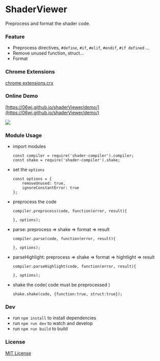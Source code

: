 # ShaderViewer
Preprocess and format the shader code.

### Feature
* Preprocess directives,  ```#define```, ```#if```, ```#elif```, ```#endif```, ```#if defined``` ... 
* Remove unused function, struct...
* Format

### Chrome Extensions
[chrome extensions.crx](https://github.com/06wj/shaderViewer/blob/dev/extensions.crx?raw=true)

### Online Demo
[https://06wj.github.io/shaderViewer/demo/](https://06wj.github.io/shaderViewer/demo/)

![](https://gw.alicdn.com/tfs/TB1lkmzuL1TBuNjy0FjXXajyXXa-1170-1254.png_600x600.jpg)

### Module Usage
* import  modules
  ```
  const compiler = require('shader-compiler').compiler;
  const shake = require('shader-compiler').shake;
  ```

* set the ```options```
  ```
  const options = {
      removeUnused: true,
      ignoreConstantError: true
  };
  ```

* preprocess the code
  ```
  compiler.preprocess(code, function(error, result){  

  }, options);
  ```

* parse: preprocess => shake => format => result
  ```
  compiler.parse(code, function(error, result){  

  }, options);
  ```

* parseHighlight: preprocess => shake => format => hightlight => result

  ```
  compiler.parseHighlight(code, function(error, result){
  
  }, options);
  ```

* shake the code( code must be preprocessed )
  ```
  shake.shake(code, {function:true, struct:true});
  ```

### Dev
* run `npm install` to install dependencies
* run `npm run dev` to watch and develop
* run `npm run build` to build

### License
[MIT License](http://en.wikipedia.org/wiki/MIT_License)
